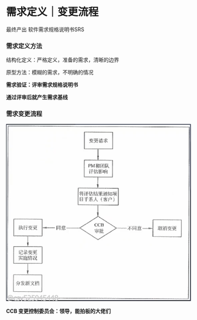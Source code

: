 # 需求定义｜变更流程

最终产出 软件需求规格说明书SRS

### 需求定义方法

结构化定义：严格定义，准备的需求，清晰的边界

原型方法：模糊的需求，不明确的情况



**需求验证：评审需求规格说明书**

**通过评审后就产生需求基线**



### 需求变更流程

![image-20210513113234588](imgs/21-05-13-0/image-20210513113234588.png)

**CCB 变更控制委员会：领导，能拍板的大佬们**





